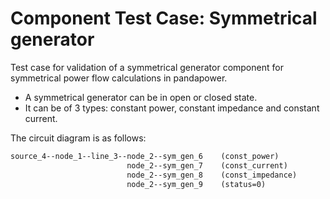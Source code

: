 <!--
SPDX-FileCopyrightText: Contributors to the Power Grid Model project <powergridmodel@lfenergy.org>

SPDX-License-Identifier: MPL-2.0
-->

# Component Test Case: Symmetrical generator

Test case for validation of a symmetrical generator component for symmetrical power flow calculations in pandapower.

- A symmetrical generator can be in open or closed state.
- It can be of 3 types: constant power, constant impedance and constant current.

The circuit diagram is as follows:

```txt
source_4--node_1--line_3--node_2--sym_gen_6    (const_power)
                          node_2--sym_gen_7    (const_current)
                          node_2--sym_gen_8    (const_impedance)
                          node_2--sym_gen_9    (status=0)
```
